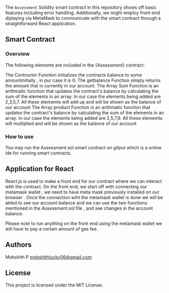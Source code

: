 The `Assessment` Solidity smart contract in this repository shows off basic features including error handling. Additionally, we might employ front-end diplaying via MetaMask to communicate with the smart contract through a straightforward React application.

## Smart Contract

### Overview

The following elements are included in the {Assessment} contract:

The Contructor Function initializes the contracts balance to some amountinitially , in pur case it is 0.
The getbalance Function simply returns the amount that is currently in our account.
The Array Sum Function is an arithmatic function that updates the contract's balance by calculating the sum of the elements in an array. In our case the elements being added are 2,3,5,7. All these elememts will add up and will be shown as the balance of our account
The Array product Function is an arithmatic function that updates the contract's balance by calculating the sum of the elements in an array. In our case the elements being added are 2,5,7,9. All these elememts will multiplied and will be shown as the balance of our account

### How to use

You may run the Assessment.sol smart contract on gitput which is a online ide for running smart contracts.

## Application for React
React.js is used to make a front end for our contract where we can interact with the contract.
On the front end, we start off with connecting our metamask wallet , we need to have meta mask previously installed on our browser .
Once the connection wiht the metamask wallet is done we will be abled to see our account balance and we can use the two functions mentioned in the Assessment.sol file , and see changes in the account balance.

Please note to run anything on the front end using the metamask wallet we will have to pay a certain amount of gas fee.

## Authors
Mokshith P
mokshithlucky06@gmail.com

## License

This project is licensed under the MIT License. 
